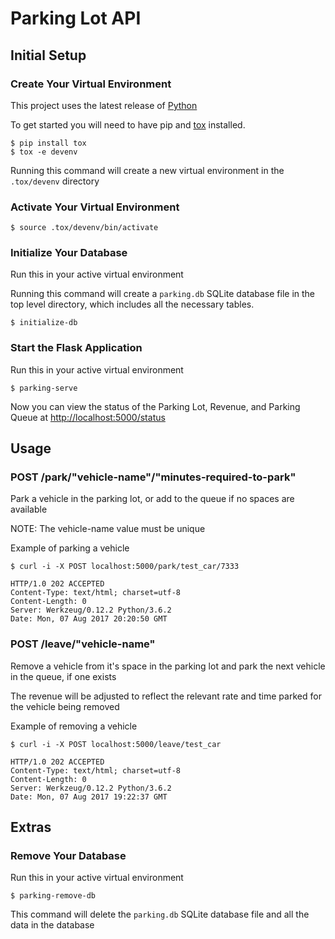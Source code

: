 # Parking Lot API
## Initial Setup
### Create Your Virtual Environment

This project uses the latest release of [Python](https://www.python.org/downloads/)

To get started you will need to have pip and
[tox](https://tox.readthedocs.io/en/latest/) installed.

    $ pip install tox
    $ tox -e devenv

Running this command will create a new virtual environment in the `.tox/devenv` directory

### Activate Your Virtual Environment

    $ source .tox/devenv/bin/activate

### Initialize Your Database
Run this in your active virtual environment

Running this command will create a `parking.db` SQLite database file in the top level directory, which includes all
the necessary tables.

    $ initialize-db

### Start the Flask Application
Run this in your active virtual environment

    $ parking-serve

Now you can view the status of the Parking Lot, Revenue, and Parking Queue at [http://localhost:5000/status](http://localhost:5000/status)

## Usage
### POST /park/"vehicle-name"/"minutes-required-to-park"
Park a vehicle in the parking lot, or add to the queue if no spaces are available

NOTE: The vehicle-name value must be unique

Example of parking a vehicle

    $ curl -i -X POST localhost:5000/park/test_car/7333

    HTTP/1.0 202 ACCEPTED
    Content-Type: text/html; charset=utf-8
    Content-Length: 0
    Server: Werkzeug/0.12.2 Python/3.6.2
    Date: Mon, 07 Aug 2017 20:20:50 GMT

### POST /leave/"vehicle-name"
Remove a vehicle from it's space in the parking lot and park the next vehicle in the queue, if one
exists

The revenue will be adjusted to reflect the relevant rate and time parked for the vehicle being
removed

Example of removing a vehicle

    $ curl -i -X POST localhost:5000/leave/test_car

    HTTP/1.0 202 ACCEPTED
    Content-Type: text/html; charset=utf-8
    Content-Length: 0
    Server: Werkzeug/0.12.2 Python/3.6.2
    Date: Mon, 07 Aug 2017 19:22:37 GMT

## Extras
### Remove Your Database
Run this in your active virtual environment

    $ parking-remove-db

This command will delete the `parking.db` SQLite database file and all the data in the database
